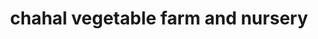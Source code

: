 ---
title: "chahal vegetable farm and nursery"
url: /amritsar/chahal-vegetable-farm-and-nursery/
shop: garden centre
---